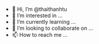 - 👋 Hi, I’m @thaithanhtu
- 👀 I’m interested in ...
- 🌱 I’m currently learning ...
- 💞️ I’m looking to collaborate on ...
- 📫 How to reach me ...

<!---
thaithanhtu/thaithanhtu is a ✨ special ✨ repository because its `README.md` (this file) appears on your GitHub profile.
You can click the Preview link to take a look at your changes.
--->
